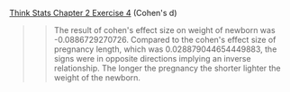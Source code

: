 [Think Stats Chapter 2 Exercise 4](http://greenteapress.com/thinkstats2/html/thinkstats2003.html#toc24) (Cohen's d)

>> The result of cohen's effect size on weight of newborn was -0.0886729270726. Compared to the cohen's effect size of pregnancy length, which was 0.028879044654449883, the signs were in opposite directions implying an inverse relationship. The longer the pregnancy the shorter lighter the weight of the newborn.
